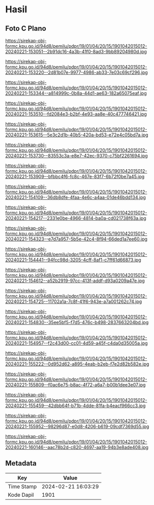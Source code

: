# Hasil

## Foto C Plano

https://sirekap-obj-formc.kpu.go.id/94d8/pemilu/pdpr/19/01/04/20/15/1901042015012-20240221-153051--2b91dc16-4a3b-41f0-8ad3-9bb89204980d.jpg

https://sirekap-obj-formc.kpu.go.id/94d8/pemilu/pdpr/19/01/04/20/15/1901042015012-20240221-153220--2d81b07e-9977-4986-ab33-7e03c69cf296.jpg

https://sirekap-obj-formc.kpu.go.id/94d8/pemilu/pdpr/19/01/04/20/15/1901042015012-20240221-153344--a814999c-0b8a-44d1-ae63-182a65075eaf.jpg

https://sirekap-obj-formc.kpu.go.id/94d8/pemilu/pdpr/19/01/04/20/15/1901042015012-20240221-153510--fd2084e3-b2bf-4e93-aa8e-40c477746421.jpg

https://sirekap-obj-formc.kpu.go.id/94d8/pemilu/pdpr/19/01/04/20/15/1901042015012-20240221-153615--5e3c2d1b-40b5-420a-bd53-e72e4c05bd7a.jpg

https://sirekap-obj-formc.kpu.go.id/94d8/pemilu/pdpr/19/01/04/20/15/1901042015012-20240221-153730--83553c3a-e8e7-42ec-9370-c75bf2261694.jpg

https://sirekap-obj-formc.kpu.go.id/94d8/pemilu/pdpr/19/01/04/20/15/1901042015012-20240221-153909--bfbbc4f6-fc8c-467e-83f7-6b72f0be7a45.jpg

https://sirekap-obj-formc.kpu.go.id/94d8/pemilu/pdpr/19/01/04/20/15/1901042015012-20240221-154109--36db8dfe-4faa-4e6c-a4aa-01de46bdd134.jpg

https://sirekap-obj-formc.kpu.go.id/94d8/pemilu/pdpr/19/01/04/20/15/1901042015012-20240221-154217--2331e0be-4966-4814-ba0a-cd021738f63a.jpg

https://sirekap-obj-formc.kpu.go.id/94d8/pemilu/pdpr/19/01/04/20/15/1901042015012-20240221-154323--e7d7a957-5b5e-42c4-8f94-66ded1a7ee60.jpg

https://sirekap-obj-formc.kpu.go.id/94d8/pemilu/pdpr/19/01/04/20/15/1901042015012-20240221-154441--94fcc98d-3205-4cff-8af1-c7ff61d66873.jpg

https://sirekap-obj-formc.kpu.go.id/94d8/pemilu/pdpr/19/01/04/20/15/1901042015012-20240221-154612--a52b2919-97cc-413f-addf-d93a0209a47e.jpg

https://sirekap-obj-formc.kpu.go.id/94d8/pemilu/pdpr/19/01/04/20/15/1901042015012-20240221-154725--11702a1a-7c8f-41f6-943e-a7a001262c74.jpg

https://sirekap-obj-formc.kpu.go.id/94d8/pemilu/pdpr/19/01/04/20/15/1901042015012-20240221-154830--35ee5bf5-f7d5-476c-b498-2837663204bd.jpg

https://sirekap-obj-formc.kpu.go.id/94d8/pemilu/pdpr/19/01/04/20/15/1901042015012-20240221-154957--f2c43d00-cc01-4d59-a45f-c4da0d35005a.jpg

https://sirekap-obj-formc.kpu.go.id/94d8/pemilu/pdpr/19/01/04/20/15/1901042015012-20240221-155222--0d952d62-a895-4eab-b2eb-f7e2d82b582e.jpg

https://sirekap-obj-formc.kpu.go.id/94d8/pemilu/pdpr/19/01/04/20/15/1901042015012-20240221-155809--f0ac6e75-b8ac-4f72-a6a7-b00b1dee3e07.jpg

https://sirekap-obj-formc.kpu.go.id/94d8/pemilu/pdpr/19/01/04/20/15/1901042015012-20240221-155459--42dbb64f-b71b-4dde-81fa-b4eacf966cc3.jpg

https://sirekap-obj-formc.kpu.go.id/94d8/pemilu/pdpr/19/01/04/20/15/1901042015012-20240221-155952--98296d87-e0d8-4206-b619-09cdf7369d55.jpg

https://sirekap-obj-formc.kpu.go.id/94d8/pemilu/pdpr/19/01/04/20/15/1901042015012-20240221-160146--aac78b2d-c820-4697-aa19-94b3e8ade408.jpg


## Metadata

| Key        | Value               |
| ---------- | ------------------- |
| Time Stamp | 2024-02-21 16:03:29 |
| Kode Dapil | 1901                |



